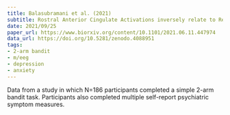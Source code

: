 ```yaml
---
title: Balasubramani et al. (2021)
subtitle: Rostral Anterior Cingulate Activations inversely relate to Reward Payoff Maximation & predict Depressed Mood
date: 2021/09/25
paper_url: https://www.biorxiv.org/content/10.1101/2021.06.11.447974
data_url: https://doi.org/10.5281/zenodo.4088951
tags:
- 2-arm bandit
- m/eeg
- depression
- anxiety
---
```


Data from a study in which N=186 participants completed a simple 2-arm bandit task. Participants also completed multiple self-report psychiatric symptom measures.
